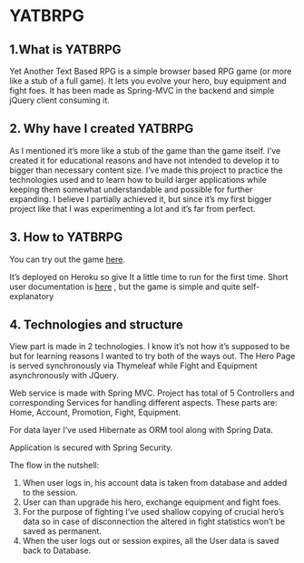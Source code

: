 # YATBRPG

## 1.What is YATBRPG
Yet Another Text Based RPG is a simple browser based RPG game (or more like a stub of a full game). It lets you evolve your hero, buy equipment and fight foes. It has been made as Spring-MVC in the backend and simple jQuery client consuming it. 

## 2. Why have I created YATBRPG
As I mentioned it’s more like a stub of the game than the game itself. I’ve created it for educational reasons and have not intended to develop it to bigger than necessary content size.
I’ve made this project to practice the technologies used and to learn how to build larger applications while keeping them somewhat understandable and possible for further expanding. I believe I partially achieved it, but since it’s my first bigger project like that I was experimenting a lot and it’s far from perfect. 

## 3. How to YATBRPG 
You can try out the game [here](https://text-browser-game.herokuapp.com).

It’s deployed on Heroku so give It a little time to run for the first time. 
Short user documentation is [here](https://drive.google.com/file/d/1Bg2R3A6xIST49riHieEwPXQcFVLImADb/view?usp=sharing) , but the game is simple and quite self-explanatory

## 4. Technologies and structure
View part is made in 2 technologies. I know it’s not how it’s supposed to be but for learning reasons I wanted to try both of the ways out. The Hero Page is served synchronously via Thymeleaf while Fight and Equipment asynchronously with JQuery.

Web service is made with Spring MVC. Project has total of 5 Controllers and corresponding Services for handling different aspects. These parts are: Home, Account, Promotion, Fight, Equipment. 

For data layer I’ve used Hibernate as ORM tool along with Spring Data.

Application is secured with Spring Security.

The flow in the nutshell:
1. When user logs in, his account data is taken from database and added to the session.
2. User can than upgrade his hero, exchange equipment and fight foes.
3. For the purpose of fighting I’ve used shallow copying of crucial hero’s data so in case of disconnection the altered in fight statistics won’t be saved as permanent.
4. When the user logs out or session expires, all the User data is saved back to Database.
